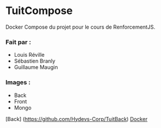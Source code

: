 # TuitCompose

Docker Compose du projet pour le cours de RenforcementJS.

### Fait par :

-   Louis Réville
-   Sébastien Branly
-   Guillaume Maugin

### Images :

-   Back
-   Front
-   Mongo

[Back]
(https://github.com/Hydevs-Corp/TuitBack)
[Docker](https://github.com/Hydevs-Corp/TuitCompose.git)

